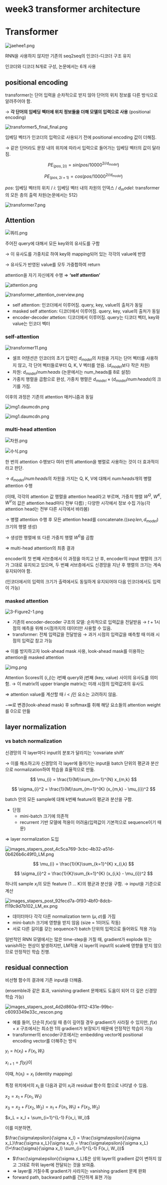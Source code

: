 # week3 transformer architecture

# Transformer

![jaehee1.png](https://imghub.insilicogen.com/media/photos/encoder_decoder.png)

RNN을 사용하지 않지만 기존의 seq2seq의 인코더-디코더 구조 유지

인코더와 디코더 N개로 구성, 논문에서는 6개 사용

## positional encoding

transformer는 단어 입력을 순차적으로 받지 않아 단어의 위치 정보를 다른 방식으로 알려주어야 함.

→ **각 단어의 임베딩 벡터에 위치 정보들을 더해 모델의 입력으로 사용** (positional encoding)

![transformer5_final_final.png](https://wikidocs.net/images/page/31379/transformer4_final_final_final.PNG)

임베딩 벡터가 인코더의 입력으로 사용되기 전에 positional encoding 값이 더해짐.

→ 같은 단어라도 문장 내의 위치에 따라서 입력으로 들어가는 임베딩 벡터의 값이 달라짐.

$$
PE_{(pos, 2i)} = sin(pos/10000^{2i/d_{model}})
$$

$$
PE_{(pos, 2i + 1)} = cos(pos/10000^{2i/d_{model}})
$$

$pos$: 임베딩 벡터의 위치 / $i$: 임베딩 벡터 내의 차원의 인덱스 / $d_model$: transformer의 모든 층의 출력 차원(논문에서는 512)

![transformer7.png](https://wikidocs.net/images/page/31379/transformer7.PNG)

## Attention

![쿼리.png](https://wikidocs.net/images/page/22893/%EC%BF%BC%EB%A6%AC.PNG)

주어진 query에 대해서 모든 key와의 유사도를 구함

→ 이 유사도를 가중치로 하여 key와 mapping되어 있는 각각의 value에 반영

→ 유사도가 반영된 value를 모두 가중합하여 return

attention을 자기 자신에게 수행 ⇒ **‘self attention’**

![attention.png](https://wikidocs.net/images/page/31379/attention.PNG)

![transformer_attention_overview.png](https://wikidocs.net/images/page/31379/transformer_attention_overview.PNG)

- self attention: 인코더에서 이루어짐. query, key, value의 출처가 동일
- masked self attention: 디코더에서 이루어짐. query, key, value의 출처가 동일
- encoder-decoder attetion: 디코더에서 이루어짐. query는 디코더 벡터, key와 value는 인코더 벡터

### self-attention

![transformer11.png](https://wikidocs.net/images/page/31379/transformer11.PNG)

- 셀프 어텐션은 인코더의 초기 입력인 $d_{model}$의 차원을 가지는 단어 벡터를 사용하지 않고, 각 단어 벡터들로부터 Q, K, V 벡터를 얻음. ($d_{model}$보다 작은 차원)
- 차원: $d_{model}/num\,heads$ (논문에서는 num_heads를 8로 설정)
- 가중치 행렬을 곱함으로 완성, 가중치 행렬은 $d_{model} \times (d_{model}/num\,heads)$의 크기를 가짐.

이후의 과정은 기존의 attention 매커니즘과 동일

![img1.daumcdn.png](https://velog.velcdn.com/images%2Fjus6886%2Fpost%2Ffaf954d9-d150-458a-a793-d7521d5f4c4f%2Fimage.png)

![img1.daumcdn.png](https://velog.velcdn.com/images%2Fjus6886%2Fpost%2F4c5825d4-858d-4110-a54e-812721e947ff%2Fimage.png)

### multi-head attention

![차원.png](https://production-media.paperswithcode.com/methods/multi-head-attention_l1A3G7a.png)

![수식.png](https://i0.wp.com/www.blopig.com/blog/wp-content/uploads/2022/10/image-1.png?resize=624%2C110&ssl=1)

한 번의 attention 수행보다 여러 번의 attention을 병렬로 사용하는 것이 더 효과적이라고 판단.

→ $d_{model} / num\,heads$의 차원을 가지는 Q, K, V에 대해서 $num\,heads$개의 병렬 attention 수행

(이때, 각각의 attention 값 행렬을 attention head라고 부르며, 가중치 행렬 $W^Q$, $W^K$, $W^V$의 값은 attention head마다 전부 다름) ; 다양한 시각에서 정보 수집 가능(각 attention head는 전부 다른 시각에서 바라봄)

→ 병렬 attention 수행 후 모든 attention head를 concatenate.($(seq\,len, d_{model})$ 크기의 행렬 생성)

→ 생성한 행렬에 또 다른 가중치 행렬 $W^0$를 곱함

⇒ multi-head attention의 최종 결과

encoder의 첫 번째 서브층에서 이 과정을 마치고 난 후, encoder의 input 행렬의 크기가 그대로 유지되고 있으며, 두 번쨰 서브층에서도 신경망을 지난 후 행렬의 크기는 계속 유지되어야 함.

(인코더에서의 입력의 크기가 출력에서도 동일하게 유지되어야 다음 인코더에서도 입력이 가능)

### masked attention

![3-Figure2-1.png](https://user-images.githubusercontent.com/89114114/154040919-19170f4f-c1b9-4b95-aed7-e196a2782b55.png)

- 기존의 encoder-decoder 구조의 모델: 순차적으로 입력값을 전달받음 → $t+1$시점의 예측을 위해 $t$시점까지의 데이터만 사용할 수 있음.
- transformer: 전체 입력값을 전달받음 → 과거 시점의 입력값을 예측할 때 미래 시점의 입력값 참고 가능

⇒ 이를 방지하고자 look-ahead mask 사용, look-ahead mask를 이용하는 attention을 masked attention

![img.png](https://www.researchgate.net/profile/Tao-Shen-14/publication/324182063/figure/fig1/AS:611538339627009@1522813510409/Masked-self-attention-mechanism-fij-denotes-f-xi-xj-in-Eq9.png)

Attention Scores의 $(i, j)$는 i번째 query와 j번째 (key, value) 사이의 유사도를 의미함. → 이 matrix의 upper triangle matrix는 미래 시점의 입력값과의 유사도

⇒ attention value를 계산할 때 $i<j$인 요소는 고려하지 않음.

$-\infty$로 변경(look-ahead mask) 후 softmax를 취해 해당 요소들의 attention weight를 0으로 만듦

## layer normalization

### vs batch normalization

신경망의 각 layer마다 input의 분포가 달라지는 ‘covariate shift’

→ 이를 해소하고자 신경망의 각 layer에 들어가는 input을 batch 단위의 평균과 분산으로 normalization하여 학습을 효율적으로 만듦.

$$
\mu_{i} = \frac{1}{M}\sum_{m=1}^{N} x_{m,k}
$$

$$
\sigma_{i}^2 = \frac{1}{M}\sum_{m=1}^{K} (x_{m,k} - \mu_{i})^2
$$

batch 안의 모든 sample에 대해 k번째 feature의 평균과 분산을 구함.

- 단점
    - mini-batch 크기에 의존적
    - recurrent 기반 모델에 적용이 어려움(입력값이 기본적으로 sequence이기 때문)

⇒ layer normalization 도입

![images_stapers_post_4c5ca769-3cbc-4b32-a51d-0b626b6c49f0_LM.png](https://img1.daumcdn.net/thumb/R1280x0/?scode=mtistory2&fname=https%3A%2F%2Fblog.kakaocdn.net%2Fdn%2FdpdO6M%2FbtreEJEssEE%2Fswkx4xx7XyDGnKas5fAqN1%2Fimg.png)

$$
\mu_{i} = \frac{1}{K}\sum_{k=1}^{K} x_{i,k}
$$

$$
\sigma_{i}^2 = \frac{1}{K}\sum_{k=1}^{K} (x_{i,k} - \mu_{i})^2
$$

하나의 sample $x_{i}$의 모든 feature (1 … K)의 평균과 분산을 구함. → input을 기준으로 계산

![images_stapers_post_92fecd7a-0f93-4bf0-8dcb-f119c9d7b102_LM_ex.png](https://tensorflowkorea.files.wordpress.com/2016/07/layer-normlization.png?w=625)

- 데이터마다 각각 다른 normalization term $(\mu, \sigma)$를 가짐
- mini-batch 크기에 영향을 받지 않음 (size = 1이어도 작동)
- 서로 다른 길이를 갖는 sequence가 batch 단위의 입력으로 들어와도 적용 가능

일반적인 RNN 모델에서는 많은 time-step을 거칠 때, gradient가 explode 또는 vanish하는 현상이 발생하지만, LM적용 시 layer의 input의 scale에 영향을 받지 않으므로 안정적인 학습 진행.

## residual connection

비선형 함수의 결과에 기존 input을 더해줌.

(ensemble과 같은 효과, vanishing gradient 문제에도 도움이 되어 더 깊은 신경망 학습 가능)

![images_stapers_post_4d2d860a-9112-431e-99bc-c6093349e33c_rescon.png](https://img1.daumcdn.net/thumb/R1280x0/?scode=mtistory2&fname=https%3A%2F%2Fblog.kakaocdn.net%2Fdn%2FdBesUR%2FbtqVyUjjEyV%2FgCqE4ukhiXR2J0yw70xpOK%2Fimg.png)

- 예를 들어, 단순히 $f(x)$일 때 층이 깊어질 경우 gradient가 사라질 수 있지만, $f(x) + x$ 구조에서는 최소한 1의 gradient가 보장되기 때문에 안정적인 학습이 가능
- transformer의 encoder구조에서는 embedding vector에 positional encoding vector를 더해주는 방식

$y_l = h(x_l) + F(x_l, W_l)$

$x_{l+1} = f(y_l)$이

이때, $h(x_l) = x_l$ (identity mapping)

특정 위치에서의 $x_L$을 다음과 같이 $x_l$과 residual 함수의 합으로 나타낼 수 있음.

$x_2 = x_1 + F(x_1, W_1)$

$x_3 = x_2 + F(x_2, W_2) = x_1 + F(x_1, W_1) + F(x_2, W_2)$

$x_L = x_l + \sum_{i=1}^{L-1} F(x_i, W_i)$

이를 미분하면,

$\frac{\sigma\epsilon}{\sigma x_l} = \frac{\sigma\epsilon}{\sigma x_L}\frac{\sigma x_L}{\sigma x_l} = \frac{\sigma\epsilon}{\sigma x_L} (1+\frac{\sigma}{\sigma x_l} \sum_{i=1}^{L-1} F(x_i, W_i))$

- $\frac{\sigma\epsilon}{\sigma x_L}$은 상위 layer의 gradient 값이 변하지 않고 그대로 하위 layer에 전달되는 것을 보여줌.
- ⇒ layer를 거칠수록 gradient가 사라지는 vanishing gradient 문제 완화
- forward path, backward path를 간단하게 표현 가능